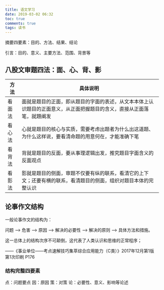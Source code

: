 ```yaml
---
title: 语文学习
date: 2019-03-02 06:32
toc: true
comments: true
tags: 读书
---
```


摘要四要素：目的、方法、结果、结论

引言：目的、意义、主要方法、范围、背景等

## 八股文审题四法：面、心、背、影

| 方法 | 具体说明 |
| --- | --- |
| 看面法 | 面就是题目的正面，即从题目的字面的表述，从文本本体上认识题目的正面意义，从正面把握题目的含义，直接从正面落笔，就題阐发 |
| 看心法 | 心就是题目的核心与实质，需要考虑出题者为什么出这道题、为什么这样说，要看清命题的用意何在，才能准确下笔|
| 看背法 | 背就是题目的反面，要从事理逻辑出发，推究题目字面含义的反面观点 |
| 看影法 | 影就是题目的侧面，审题不仅要有纵的联系，看清它的上下文；还要有横的联系，看清题目的侧面，组织对题目本体的完整认识 |

## 论事作文结构
一般论事作文的结构为：

问题 --> 危害 --> 原因 --> 解决的必要性 --> 解决的原则 --> 具体方法和措施。

这一总体上的结构次序不可颠倒，这代表了人类认识和思维的正常程序；

——《事业单位——考点速解技巧集萃综合应用能力（C类）》2017年12月第1版 第1次印刷
P176

### 结构完整四要素
点：问题要点
因：原因
策：对策
论：必要性、意义、影响等论述



